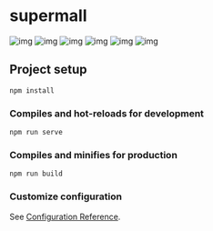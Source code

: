 # supermall
![img](https://gitee.com/coderfh/supermall/raw/master/img-folder/homeTop.png)
![img](https://gitee.com/coderfh/supermall/raw/master/img-folder/homebuttom.png)
![img](https://gitee.com/coderfh/supermall/raw/master/img-folder/detailTop.png)
![img](https://gitee.com/coderfh/supermall/raw/master/img-folder/detailbuttom.png)
![img](https://gitee.com/coderfh/supermall/raw/master/img-folder/car.PNG)
![img](https://gitee.com/coderfh/supermall/raw/master/img-folder/cart.png)
## Project setup
```
npm install
```

### Compiles and hot-reloads for development
```
npm run serve
```

### Compiles and minifies for production
```
npm run build
```

### Customize configuration
See [Configuration Reference](https://cli.vuejs.org/config/).
